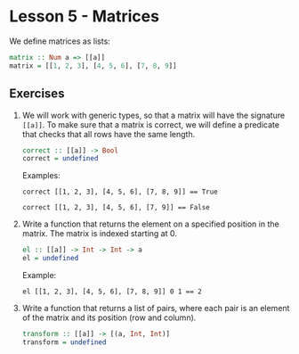# Lesson 5 - Matrices

We define matrices as lists:

```haskell
matrix :: Num a => [[a]]
matrix = [[1, 2, 3], [4, 5, 6], [7, 8, 9]]
```

## Exercises

1. We will work with generic types, so that a matrix will have the signature `[[a]]`. To make sure that a matrix is correct, we will define a predicate that checks that all rows have the same length.

    ```haskell
    correct :: [[a]] -> Bool
    correct = undefined
    ```

    Examples:

    `correct [[1, 2, 3], [4, 5, 6], [7, 8, 9]] == True`

    `correct [[1, 2, 3], [4, 5, 6], [7, 9]] == False`

2. Write a function that returns the element on a specified position in the matrix. The matrix is indexed starting at 0.

    ```haskell
    el :: [[a]] -> Int -> Int -> a
    el = undefined
    ```

    Example:

    `el [[1, 2, 3], [4, 5, 6], [7, 8, 9]] 0 1 == 2`

3. Write a function that returns a list of pairs, where each pair is an element of the matrix and its position (row and column).

    ```haskell
    transform :: [[a]] -> [(a, Int, Int)]
    transform = undefined
    ```
